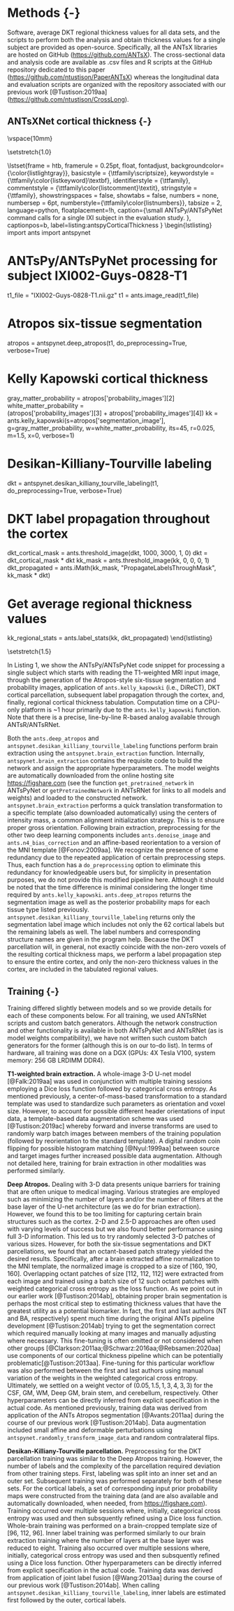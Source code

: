 
# Methods {-}

Software, average DKT regional thickness values for all data sets, and the
scripts to perform both the analysis and obtain thickness values for a single
subject are provided as open-source.  Specifically, all the ANTsX libraries are
hosted on GitHub (https://github.com/ANTsX).  The cross-sectional data and
analysis code are available as .csv files and R scripts at the GitHub repository
dedicated to this paper (https://github.com/ntustison/PaperANTsX) whereas the
longitudinal data and evaluation scripts are organized with the repository
associated with our previous work [@Tustison:2019aa]
(https://github.com/ntustison/CrossLong).

## ANTsXNet cortical thickness {-}

\vspace{10mm}

\setstretch{1.0}

\lstset{frame = htb,
        framerule = 0.25pt,
        float,
        fontadjust,
        backgroundcolor={\color{listlightgray}},
        basicstyle = {\ttfamily\scriptsize},
        keywordstyle = {\ttfamily\color{listkeyword}\textbf},
        identifierstyle = {\ttfamily},
        commentstyle = {\ttfamily\color{listcomment}\textit},
        stringstyle = {\ttfamily},
        showstringspaces = false,
        showtabs = false,
        numbers = none,
        numbersep = 6pt,
        numberstyle={\ttfamily\color{listnumbers}},
        tabsize = 2,
        language=python,
        floatplacement=!h,
        caption={\small ANTsPy/ANTsPyNet command calls
        for a single IXI subject in the evaluation study.
        },
        captionpos=b,
        label=listing:antspyCorticalThickness
        }
\begin{lstlisting}
import ants
import antspynet

# ANTsPy/ANTsPyNet processing for subject IXI002-Guys-0828-T1
t1_file = "IXI002-Guys-0828-T1.nii.gz"
t1 = ants.image_read(t1_file)

# Atropos six-tissue segmentation
atropos = antspynet.deep_atropos(t1, do_preprocessing=True, verbose=True)

# Kelly Kapowski cortical thickness
gray_matter_probability = atropos['probability_images'][2]
white_matter_probability = \
  (atropos['probability_images'][3] + atropos['probability_images'][4])
kk = ants.kelly_kapowski(s=atropos['segmentation_image'], g=gray_matter_probability,
                         w=white_matter_probability, its=45, r=0.025, m=1.5, x=0, verbose=1)

# Desikan-Killiany-Tourville labeling
dkt = antspynet.desikan_killiany_tourville_labeling(t1, do_preprocessing=True, verbose=True)

# DKT label propagation throughout the cortex
dkt_cortical_mask = ants.threshold_image(dkt, 1000, 3000, 1, 0)
dkt = dkt_cortical_mask * dkt
kk_mask = ants.threshold_image(kk, 0, 0, 0, 1)
dkt_propagated = ants.iMath(kk_mask, "PropagateLabelsThroughMask", kk_mask * dkt)

# Get average regional thickness values
kk_regional_stats = ants.label_stats(kk, dkt_propagated)
\end{lstlisting}

\setstretch{1.5}

In Listing 1, we show the ANTsPy/ANTsPyNet code snippet for processing a single
subject which starts with reading the T1-weighted MRI input image, through the
generation of the Atropos-style six-tissue segmentation and probability images,
application of ``ants.kelly_kapowski`` (i.e., DiReCT), DKT cortical parcellation,
subsequent label propagation through the cortex, and, finally, regional cortical
thickness tabulation.  Computation time on a CPU-only platform is  ~1 hour
primarily due to the ``ants.kelly_kapowski`` function.  Note that there is a
precise, line-by-line R-based analog available through ANTsR/ANTsRNet.

Both the ``ants.deep_atropos`` and
``antspynet.desikan_killiany_tourville_labeling`` functions perform brain
extraction using the ``antspynet.brain_extraction`` function.  Internally,
``antspynet.brain_extraction`` contains the requisite code to build the network
and assign the appropriate hyperparameters.  The model weights are automatically
downloaded from the online hosting site https://figshare.com (see the function
``get_pretrained_network`` in ANTsPyNet or ``getPretrainedNetwork`` in ANTsRNet
for links to all models and weights) and loaded to the constructed network.
``antspynet.brain_extraction`` performs a quick translation transformation to a
specific template (also downloaded automatically) using the centers of intensity
mass, a common alignment initialization strategy. This is to ensure proper gross
orientation.  Following brain extraction, preprocessing for the other two deep
learning components includes ``ants.denoise_image`` and
``ants.n4_bias_correction`` and an affine-based reorientation to a version of
the MNI template [@Fonov:2009aa].  We recognize the presence of some redundancy
due to the repeated application of certain preprocessing steps.  Thus, each
function has a ``do_preprocessing`` option to eliminate this redundancy for
knowledgeable users but, for simplicity in presentation purposes, we do not
provide this modified pipeline here. Although it should be noted that the time
difference is minimal considering the longer time required by
``ants.kelly_kapowski``. ``ants.deep_atropos`` returns the segmentation image as
well as the posterior probability maps for each tissue type listed previously.
``antspynet.desikan_killiany_tourville_labeling`` returns only the segmentation
label image which includes not only the 62 cortical labels but the remaining
labels as well.  The label numbers and corresponding structure names are given
in the program help.  Because the DKT parcellation will, in general, not exactly
coincide with the non-zero voxels of the resulting cortical thickness maps, we
perform a label propagation step to ensure the entire cortex, and only the
non-zero thickness values in the cortex, are included in the tabulated regional
values.

## Training {-}

Training differed slightly between models and so we provide details for each of
these components below.  For all training, we used ANTsRNet scripts and custom
batch generators.  Although the network construction and other functionality is
available in both ANTsPyNet and ANTsRNet (as is model weights compatibility), we
have not written such custom batch generators for the former (although this is
on our to-do list).  In terms of hardware, all training was done on a DGX (GPUs:
4X Tesla V100, system memory: 256 GB LRDIMM DDR4).

__T1-weighted brain extraction.__  A whole-image 3-D U-net model [@Falk:2019aa]
was used in conjunction with multiple training sessions employing a Dice loss
function followed by categorical cross entropy.  As mentioned previously, a
center-of-mass-based transformation to a standard template was used to
standardize such parameters as orientation and voxel size.  However, to account
for possible different header orientations of input data, a template-based data
augmentation scheme was used [@Tustison:2019ac] whereby forward and inverse
transforms are used to randomly warp batch images between members of the
training population (followed by reorientation to the standard template). A
digital random coin flipping for possible histogram matching [@Nyul:1999aa]
between source and target images further increased possible data augmentation.
Although not detailed here, training for brain extraction in other modalities
was performed similarly.

__Deep Atropos.__ Dealing with 3-D data presents unique barriers for training
that are often unique to medical imaging.  Various strategies are employed such
as minimizing the number of layers and/or the number of filters at the base
layer of the U-net architecture (as we do for brian extraction).  However, we
found this to be too limiting for capturing certain brain structures such as the
cortex. 2-D and 2.5-D approaches are often used with varying levels of success
but we also found better performance using full 3-D information.  This led us to
try randomly selected 3-D patches of various sizes.  However, for both the
six-tissue segmentations and DKT parcellations, we found that an octant-based
patch strategy yielded the desired results.  Specifically, after a brain
extracted affine normalization to the MNI template, the normalized image is
cropped to a size of [160, 190, 160].  Overlapping octant patches of size [112,
112, 112] were extracted from each image and trained using a batch size of 12
such octant patches with weighted categorical cross entropy as the loss
function.  As we point out in our earlier work [@Tustison:2014ab], obtaining
proper brain segmentation is perhaps the most critical step to estimating
thickness values that have the greatest utility as a potential biomarker.  In
fact, the first and last authors (NT and BA, respectively) spent much time
during the original ANTs pipeline development [@Tustison:2014ab] trying to get
the segmentation correct which required manually looking at many images and
manually adjusting where necessary.  This fine-tuning is often omitted or not
considered when other groups [@Clarkson:2011aa;@Schwarz:2016aa;@Rebsamen:2020aa]
use components of our cortical thickness pipeline which can be potentially
problematic[@Tustison:2013aa]. Fine-tuning for this particular workflow was also
performed between the first and last authors using manual variation of the
weights in the weighted categorical cross entropy.  Ultimately, we settled on a
weight vector of $(0.05, 1.5, 1, 3, 4, 3, 3)$ for the CSF, GM, WM, Deep GM,
brain stem, and cerebellum, respectively.  Other hyperparameters can be directly
inferred from explicit specification in the actual code.  As mentioned
previously, training data was derived from application of the ANTs Atropos
segmentation [@Avants:2011aa] during the course of our previous work
[@Tustison:2014ab].  Data augmentation included small affine and deformable
perturbations using ``antspynet.randomly_transform_image_data`` and random
contralateral flips.

__Desikan-Killiany-Tourville parcellation.__  Preprocessing for the DKT
parcellation training was similar to the Deep Atropos training.  However, the
number of labels and the complexity of the parcellation required deviation from
other training steps.  First, labeling was split into an inner set and an outer
set.  Subsequent training was performed separately for both of these sets.  For
the cortical labels, a set of corresponding input prior probability maps were
constructed from the training data (and are also available and automatically
downloaded, when needed, from https://figshare.com). Training occurred over
multiple sessions where, initially, categorical cross entropy was used and then
subsquently refined using a Dice loss function.  Whole-brain training was
performed on a brain-cropped template size of [96, 112, 96].
Inner label training was performed similarly to our brain extraction training
where the number of layers at the base layer was reduced to eight. Training also
occurred over multiple sessions where, initially, categorical cross entropy was
used and then subsquently refined using a Dice loss function.  Other
hyperparameters can be directly inferred from explicit specification in the
actual code. Training data was derived from application of joint label fusion
[@Wang:2013aa] during the course of our previous work [@Tustison:2014ab].  When
calling ``antspynet.desikan_killiany_tourville_labeling``, inner labels are
estimated first followed by the outer, cortical labels.